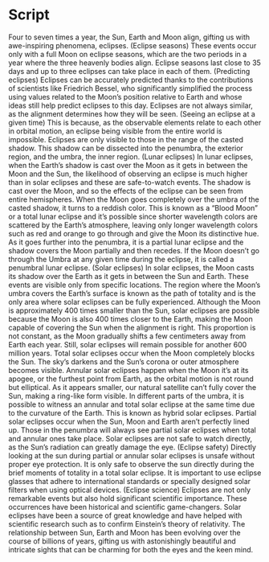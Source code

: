 # Script
Four to seven times a year, the Sun, Earth and Moon align, gifting us with awe-inspiring phenomena, eclipses. (Eclipse seasons) These events occur only with a full Moon on eclipse seasons, which are the two periods in a year where the three heavenly bodies align. Eclipse seasons last close to 35 days and up to three eclipses can take place in each of them. (Predicting eclipses) Eclipses can be accurately predicted thanks to the contributions of scientists like Friedrich Bessel, who significantly simplified the process using values related to the Moon’s position relative to Earth and whose ideas still help predict eclipses to this day.
Eclipses are not always similar, as the alignment determines how they will be seen. (Seeing an eclipse at a given time) This is because, as the observable elements relate to each other in orbital motion, an eclipse being visible from the entire world is impossible. Eclipses are only visible to those in the range of the casted shadow. This shadow can be dissected into the penumbra, the exterior region, and the umbra, the inner region.
(Lunar eclipses) In lunar eclipses, when the Earth’s shadow is cast over the Moon as it gets in between the Moon and the Sun, the likelihood of observing an eclipse is much higher than in solar eclipses and these are safe-to-watch events. The shadow is cast over the Moon, and so the effects of the eclipse can be seen from entire hemispheres. When the Moon goes completely over the umbra of the casted shadow, it turns to a reddish color. This is known as a “Blood Moon” or a total lunar eclipse and it’s possible since shorter wavelength colors are scattered by the Earth’s atmosphere, leaving only longer wavelength colors such as red and orange to go through and give the Moon its distinctive hue. As it goes further into the penumbra, it is a partial lunar eclipse and the shadow covers the Moon partially and then recedes. If the Moon doesn’t go through the Umbra at any given time during the eclipse, it is called a penumbral lunar eclipse.
(Solar eclipses) In solar eclipses, the Moon casts its shadow over the Earth as it gets in between the Sun and Earth. These events are visible only from specific locations. The region where the Moon’s umbra covers the Earth’s surface is known as the path of totality and is the only area where solar eclipses can be fully experienced. 
Although the Moon is approximately 400 times smaller than the Sun, solar eclipses are possible because the Moon is also 400 times closer to the Earth, making the Moon capable of covering the Sun when the alignment is right. This proportion is not constant, as the Moon gradually shifts a few centimeters away from Earth each year. Still, solar eclipses will remain possible for another 600 million years.
Total solar eclipses occur when the Moon completely blocks the Sun. The sky’s darkens and the Sun’s corona or outer atmosphere becomes visible.
Annular solar eclipses happen when the Moon it’s at its apogee, or the furthest point from Earth, as the orbital motion is not round but elliptical. As it appears smaller, our natural satellite can’t fully cover the Sun, making a ring-like form visible. In different parts of the umbra, it is possible to witness an annular and total solar eclipse at the same time due to the curvature of the Earth. This is known as hybrid solar eclipses. Partial solar eclipses occur when the Sun, Moon and Earth aren’t perfectly lined up. Those in the penumbra will always see partial solar eclipses when total and annular ones take place.
Solar eclipses are not safe to watch directly, as the Sun’s radiation can greatly damage the eye. (Eclipse safety) Directly looking at the sun during partial or annular solar eclipses is unsafe without proper eye protection. It is only safe to observe the sun directly during the brief moments of totality in a total solar eclipse. It is important to use eclipse glasses that adhere to international standards or specially designed solar filters when using optical devices.
(Eclipse science) Eclipses are not only remarkable events but also hold significant scientific importance. These occurrences have been historical and scientific game-changers.
Solar eclipses have been a source of great knowledge and have helped with scientific research such as to confirm Einstein’s theory of relativity. The relationship between Sun, Earth and Moon has been evolving over the course of billions of years, gifting us with astonishingly beautiful and intricate sights that can be charming for both the eyes and the keen mind.
